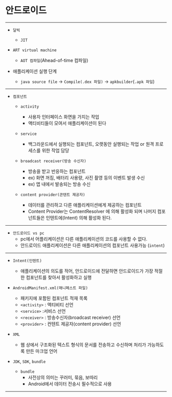 # 안드로이드
------------------------------------------
- `달빅`
    - `JIT`

- `ART virtual machine`
    - `AOT 컴파일`(Ahead-of-time 컴파일)
- 애플리케이션 실행 단계
    - `java source file` -> `Compile(.dex 파일)` -> `apkbuilder`(`.apk 파일`) 
------------------------------------------
- `컴포넌트`
    - `activity`
        - 사용자 인터페이스 화면을 가지는 작업
        - 액티비티들이 모여서 애플리케이션이 된다
    - `service`
        - 백그라운드에서 실행되는 컴포넌트, 오랫동안 실행되는 작업 or 원격 프로세스를 위한 작업 담당
    - `broadcast receiver(방송 수신자)`
        - 방송을 받고 반응하는 컴포넌트
        - ex) 화면 꺼짐, 배터리 사용량, 사진 촬영 등의 이벤트 발생 수신
        - ex) 앱 내에서 발송되는 방송 수신
        
    - `content provider(콘텐트 제공자)`
        - 데이터를 관리하고 다른 애플리케이션에게 제공하는 컴포넌트
        - Content Provider는 ContentResolver 에 의해 활성화 되며 나머지 컴포넌트들은 인텐트에(Intent) 의해 활성화 된다.
------------------------------------------
- `안드로이드 vs pc`
    - pc에서 어플리케이션은 다른 애플리케이션의 코드를 사용할 수 없다.
    - 안드로이드 애플리케이션은 다른 애플리케이션의 컴포넌트 사용가능 (`intent`)
------------------------------------------
- `Intent(인텐트)`
    - 애플리케이션의 의도를 적어, 안드로이드에 전달하면 안드로이드가 가장 적절한 컴포넌트를 찾아서 활성화하고 실행

- `AndroidManifest.xml(매니페스트 파일)`
    - 패키지에 포함된 컴포넌트 적재 목록
    - `<activity>` : 액티비티 선언
    - `<service>` :서비스 선언
    - `<receiver>` : 방송수신자(broadcast receiver) 선언
    - `<provider>` : 컨텐트 제공자(content provider) 선언

- `XML`
    - 웹 상에서 구조화된 텍스트 형식의 문서를 전송하고 수신하며 처리가 가능하도록 만든 마크업 언어

- `JDK`, `SDK`, `bundle`
    - `bundle`
        - 사전상의 의미는 꾸러미, 묶음, 보따리
        - Android에서 데이터 전송시 필수적으로 사용

------------------------------------------


